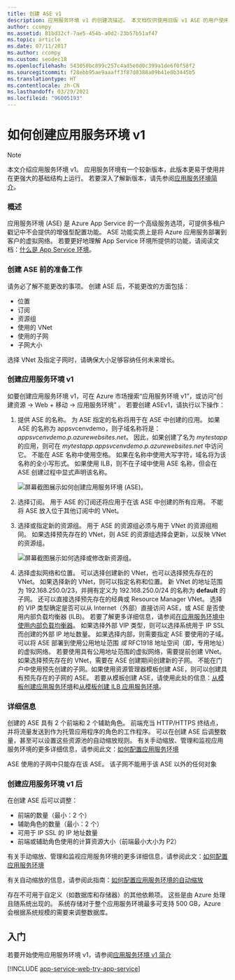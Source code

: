```yaml
---
title: 创建 ASE v1
description: 应用服务环境 v1 的创建流描述。 本文档仅供使用旧版 v1 ASE 的用户使用。
author: ccompy
ms.assetid: 81bd32cf-7ae5-454b-a0d2-23b57b51af47
ms.topic: article
ms.date: 07/11/2017
ms.author: ccompy
ms.custom: seodec18
ms.openlocfilehash: 543050bc899c257c4ad5e0d0c399a1de6f0f58f2
ms.sourcegitcommit: f28ebb95ae9aaaff3f87d8388a09b41e0b3445b5
ms.translationtype: HT
ms.contentlocale: zh-CN
ms.lasthandoff: 03/29/2021
ms.locfileid: "96005193"
---
```

# <a name="how-to-create-an-app-service-environment-v1"></a>如何创建应用服务环境 v1 

> [!NOTE]
> 本文介绍应用服务环境 v1。 应用服务环境有一个较新版本，此版本更易于使用并在更强大的基础结构上运行。 若要深入了解新版本，请先参阅[应用服务环境简介](intro.md)。
> 

### <a name="overview"></a>概述
应用服务环境 (ASE) 是 Azure App Service 的一个高级服务选项，可提供多租户戳记中不会提供的增强型配置功能。 ASE 功能实质上是将 Azure 应用服务部署到客户的虚拟网络。 若要更好地理解 App Service 环境所提供的功能，请阅读文档：[什么是 App Service 环境][WhatisASE]。

### <a name="before-you-create-your-ase"></a>创建 ASE 前的准备工作
请务必了解不能更改的事项。 创建 ASE 后，不能更改的方面包括：

* 位置
* 订阅
* 资源组
* 使用的 VNet
* 使用的子网 
* 子网大小

选择 VNet 及指定子网时，请确保大小足够容纳任何未来增长。 

### <a name="creating-an-app-service-environment-v1"></a>创建应用服务环境 v1
如要创建应用服务环境 v1，可在 Azure 市场搜索“应用服务环境 v1”，或访问“创建资源 -> Web + 移动 -> 应用服务环境” 。 若要创建 ASEv1，请执行以下操作：

1. 提供 ASE 的名称。 为 ASE 指定的名称将用于在 ASE 中创建的应用。 如果 ASE 的名称为 appsvcenvdemo，则子域名称将是：*appsvcenvdemo.p.azurewebsites.net*。 因此，如果创建了名为 *mytestapp* 的应用，则可在 *mytestapp.appsvcenvdemo.p.azurewebsites.net* 中访问它。 不能在 ASE 名称中使用空格。 如果在名称中使用大写字符，域名将为该名称的全小写形式。 如果使用 ILB，则不在子域中使用 ASE 名称，但会在 ASE 创建过程中显式声明该名称。
   
    ![屏幕截图展示如何创建应用服务环境 (ASE)。][1]
2. 选择订阅。 用于 ASE 的订阅还将应用于在该 ASE 中创建的所有应用。 不能将 ASE 放入位于其他订阅中的 VNet。
3. 选择或指定新的资源组。 用于 ASE 的资源组必须与用于 VNet 的资源组相同。 如果选择预先存在的 VNet，则 ASE 的资源组选择会更新，以反映 VNet 的资源组。
   
    ![屏幕截图展示如何选择或修改新资源组。][2]
4. 选择虚拟网络和位置。 可以选择创建新的 VNet，也可以选择预先存在的 VNet。 如果选择新的 VNet，则可以指定名称和位置。 新 VNet 的地址范围为 192.168.250.0/23，并拥有定义为 192.168.250.0/24 的名称为 **default** 的子网。 还可以直接选择预先存在的经典或 Resource Manager VNet。 选择的 VIP 类型确定是否可以从 Internet（外部）直接访问 ASE，或 ASE 是否使用内部负载均衡器 (ILB)。 若要了解更多详细信息，请参阅[在应用服务环境中使用内部负载均衡器][ILBASE]。 如果选择外部 VIP 类型，则可以选择系统用于 IP SSL 而创建的外部 IP 地址数量。 如果选择内部，则需要指定 ASE 要使用的子域。 可以将 ASE 部署到使用公用地址范围 *或* RFC1918 地址空间（即，专用地址）的虚拟网络。 若要使用具有公用地址范围的虚拟网络，需要提前创建 VNet。 如果选择预先存在的 VNet，需要在 ASE 创建期间创建新的子网。 不能在门户中使用预先创建的子网。如果使用资源管理器模板创建 ASE，则可以创建具有预先存在的子网的 ASE。 若要从模板创建 ASE，请使用此处的信息：[从模板创建应用服务环境][ILBAseTemplate]和[从模板创建 ILB 应用服务环境][ASEfromTemplate]。

### <a name="details"></a>详细信息
创建的 ASE 具有 2 个前端和 2 个辅助角色。 前端充当 HTTP/HTTPS 终结点，并将流量发送到作为托管应用程序的角色的工作程序。 可以在创建 ASE 后调整数量，甚至可以设置这些资源池的自动缩放规则。 有关手动缩放、管理和监视应用服务环境的更多详细信息，请参阅此文：[如何配置应用服务环境][ASEConfig] 

ASE 使用的子网中只能存在该 ASE。 该子网不能用于该 ASE 以外的任何对象

### <a name="after-app-service-environment-v1-creation"></a>创建应用服务环境 v1 后
在创建 ASE 后可以调整：

* 前端的数量（最小：2 个）
* 辅助角色的数量（最小：2 个）
* 可用于 IP SSL 的 IP 地址数量
* 前端或辅助角色使用的计算资源大小（前端最小大小为 P2）

有关手动缩放、管理和监视应用服务环境的更多详细信息，请参阅此文：[如何配置应用服务环境][ASEConfig] 

有关自动缩放的信息，请参阅此指南：[如何配置应用服务环境的自动缩放][ASEAutoscale]

存在不可用于自定义（如数据库和存储器）的其他依赖项。 这些是由 Azure 处理且随系统出现的。 系统存储对于整个应用服务环境最多可支持 500 GB，Azure 会根据系统规模的需要来调整数据库。

## <a name="getting-started"></a>入门
若要开始使用应用服务环境 v1，请参阅[应用服务环境 v1 简介][WhatisASE]

[!INCLUDE [app-service-web-try-app-service](../../../includes/app-service-web-try-app-service.md)]

<!--Image references-->
[1]: ./media/app-service-web-how-to-create-an-app-service-environment/asecreate-basecreateblade.png
[2]: ./media/app-service-web-how-to-create-an-app-service-environment/asecreate-vnetcreation.png

<!--Links-->
[WhatisASE]: app-service-app-service-environment-intro.md
[ASEConfig]: app-service-web-configure-an-app-service-environment.md
[AppServicePricing]: https://azure.microsoft.com/pricing/details/app-service/ 
[ASEAutoscale]: app-service-environment-auto-scale.md
[ILBASE]: app-service-environment-with-internal-load-balancer.md
[ILBAseTemplate]: https://azure.microsoft.com/documentation/templates/201-web-app-ase-create/
[ASEfromTemplate]: app-service-app-service-environment-create-ilb-ase-resourcemanager.md
